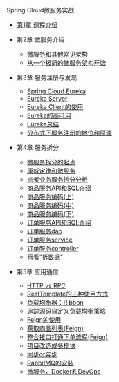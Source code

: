 Spring Cloud微服务实战

* [第1章 课程介绍](/chapter/imooc/spring_cloud/introduce.md)
* 第2章 微服务介绍
  - [微服务和其他常见架构](/chapter/imooc/spring_cloud/microservice/微服务和其他常见架构.md)
  - [从一个极简的微服务架构开始](/chapter/imooc/spring_cloud/microservice/从一个极简的微服务架构开始.md)
* 第3章 服务注册与发现
  - [Spring Cloud Eureka](/chapter/imooc/spring_cloud/register_discovery/spring_cloud_eureka.md)
  - [Eureka Server](/chapter/imooc/spring_cloud/register_discovery/eureka_server.md)
  - [Eureka Client的使用](/chapter/imooc/spring_cloud/register_discovery/eureka_client.md)
  - [Eureka的高可用](/chapter/imooc/spring_cloud/register_discovery/eureka_high_availability.md)
  - [Eureka总结](/chapter/imooc/spring_cloud/register_discovery/eureka_summarize.md)
  - [分布式下服务注册的地位和原理](/chapter/imooc/spring_cloud/register_discovery/分布式下服务注册的地位和原理.md)

* 第4章 服务拆分
  - [微服务拆分的起点](/chapter/imooc/spring_cloud/service_split/微服务拆分的起点.md)
  - [康威定律和微服务](/chapter/imooc/spring_cloud/service_split/康威定律和微服务.md)
  - [点餐业务服务拆分分析](/chapter/imooc/spring_cloud/service_split/点餐业务服务拆分分析.md)
  - [商品服务API和SQL介绍](/chapter/imooc/spring_cloud/service_split/商品服务API和SQL介绍.md)
  - [商品服务编码(上)](/chapter/imooc/spring_cloud/service_split/商品服务编码(上).md)
  - [商品服务编码(中)](/chapter/imooc/spring_cloud/service_split/商品服务编码(中).md)
  - [商品服务编码(下)](/chapter/imooc/spring_cloud/service_split/商品服务编码(下).md)
  - [订单服务API和SQL介绍](/chapter/imooc/spring_cloud/service_split/订单服务API和SQL介绍.md)
  - [订单服务dao](/chapter/imooc/spring_cloud/service_split/订单服务dao.md)
  - [订单服务service](/chapter/imooc/spring_cloud/service_split/订单服务service.md)
  - [订单服务controller](/chapter/imooc/spring_cloud/service_split/订单服务controller.md)
  - [再看“拆数据”](/chapter/imooc/spring_cloud/service_split/再看“拆数据”.md)

* 第5章 应用通信
  - [HTTP vs RPC](/chapter/imooc/spring_cloud/communication/http_vs_rpc.md)
  - [RestTemplate的三种使用方式](/chapter/imooc/spring_cloud/communication/RestTemplate的三种使用方式.md)
  - [负载均衡器：Ribbon](/chapter/imooc/spring_cloud/communication/ribbon.md)
  - [追踪源码自定义负载均衡策略](/chapter/imooc/spring_cloud/communication/追踪源码自定义负载均衡策略.md)
  - [Feign的使用](/chapter/imooc/spring_cloud/communication/feign.md)
  - [获取商品列表(Feign)](/chapter/imooc/spring_cloud/communication/获取商品列表Feign.md)
  - [整合接口打通下单流程(Feign)](/chapter/imooc/spring_cloud/communication/整合接口打通下单流程Feign.md)
  - [项目改造成多模块](/chapter/imooc/spring_cloud/communication/项目改造成多模块.md)
  - [同步or异步](/chapter/imooc/spring_cloud/communication/同步or异步.md)
  - [RabbitMQ的安装](/chapter/imooc/spring_cloud/communication/RabbitMQ的安装.md)
  - [微服务，Docker和DevOps](/chapter/imooc/spring_cloud/communication/docker_devops.md)
